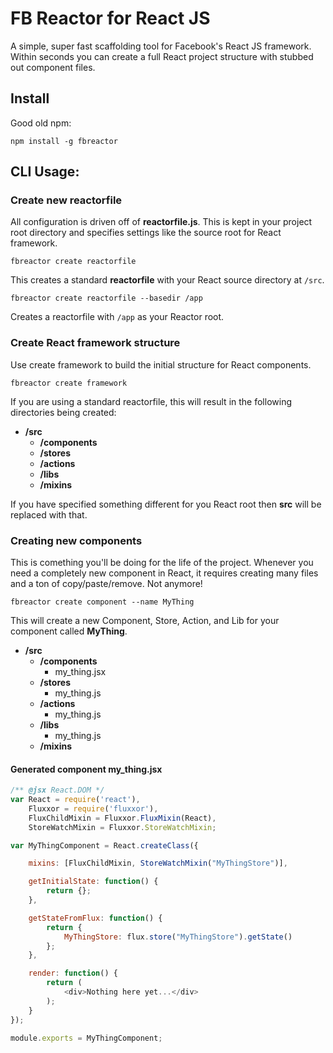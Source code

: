 # FB Reactor for React JS
A simple, super fast scaffolding tool for Facebook's React JS framework. Within seconds you can create a full
React project structure with stubbed out component files.

## Install
Good old npm:

`npm install -g fbreactor`

## CLI Usage:

### Create new reactorfile
All configuration is driven off of __reactorfile.js__. This is kept in your project root directory and
specifies settings like the source root for React framework.

`fbreactor create reactorfile`

This creates a standard __reactorfile__ with your React source directory at `/src`.

`fbreactor create reactorfile --basedir /app`

Creates a reactorfile with `/app` as your Reactor root.

### Create React framework structure
Use create framework to build the initial structure for React components.

`fbreactor create framework`

If you are using a standard reactorfile, this will result in the following directories being created:

* __/src__
    * __/components__
    * __/stores__
    * __/actions__
    * __/libs__
    * __/mixins__

If you have specified something different for you React root then __src__ will be replaced with that.

### Creating new components
This is comething you'll be doing for the life of the project. Whenever you need a completely new
component in React, it requires creating many files and a ton of copy/paste/remove. Not anymore!

`fbreactor create component --name MyThing`

This will create a new Component, Store, Action, and Lib for your component called __MyThing__.

* __/src__
    * __/components__
        * my_thing.jsx
    * __/stores__
        * my_thing.js
    * __/actions__
        * my_thing.js
    * __/libs__
        * my_thing.js
    * __/mixins__

#### Generated component my_thing.jsx

```javascript
/** @jsx React.DOM */
var React = require('react'),
    Fluxxor = require('fluxxor'),
    FluxChildMixin = Fluxxor.FluxMixin(React),
    StoreWatchMixin = Fluxxor.StoreWatchMixin;

var MyThingComponent = React.createClass({

    mixins: [FluxChildMixin, StoreWatchMixin("MyThingStore")],

    getInitialState: function() {
        return {};
    },

    getStateFromFlux: function() {
        return {
            MyThingStore: flux.store("MyThingStore").getState()
        };
    },

    render: function() {
        return (
            <div>Nothing here yet...</div>
        );
    }
});

module.exports = MyThingComponent;

```



